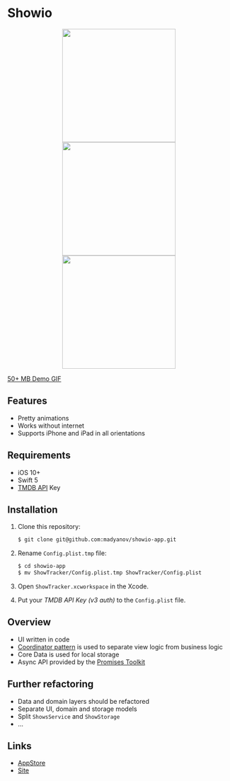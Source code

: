 # Showio

<p align="center">
    <img src="assets/screen-1.png" width="256" />
    <img src="assets/screen-2.png" width="256" />
    <img src="assets/screen-3.png" width="256" />
</p>

[50+ MB Demo GIF](assets/demo.gif)

## Features

- Pretty animations
- Works without internet
- Supports iPhone and iPad in all orientations

## Requirements

- iOS 10+
- Swift 5
- [TMDB API](https://www.themoviedb.org/documentation/api) Key

## Installation

1. Clone this repository:

    ```bash
    $ git clone git@github.com:madyanov/showio-app.git
    ```

2. Rename `Config.plist.tmp` file:

    ```bash
    $ cd showio-app
    $ mv ShowTracker/Config.plist.tmp ShowTracker/Config.plist
    ```

3. Open `ShowTracker.xcworkspace` in the Xcode.

4. Put your *TMDB API Key (v3 auth)* to the `Config.plist` file.

## Overview

- UI written in code
- [Coordinator pattern](http://khanlou.com/2015/10/coordinators-redux/) is used to separate view logic from business logic
- Core Data is used for local storage
- Async API provided by the [Promises Toolkit](https://github.com/madyanov/Promises)

## Further refactoring

- Data and domain layers should be refactored
- Separate UI, domain and storage models
- Split `ShowsService` and `ShowStorage`
- ...

## Links

- [AppStore](https://itunes.apple.com/app/id1445035408)
- [Site](https://madyanov.github.io/showio/)
